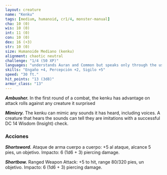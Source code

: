 ```yaml
---
layout: creature
name: "Kenku"
tags: [medium, humanoid, cr1/4, monster-manual]
cha: 10 (0)
wis: 10 (0)
int: 11 (0)
con: 10 (0)
dex: 16 (+3)
str: 10 (0)
size: Humanoide Mediano (kenku)
alignment: chaotic neutral
challenge: "1/4 (50 XP)"
languages: "understands Auran and Common but speaks only through the use of its Mimicry trait"
skills: "Engaño +4, Percepción +2, Sigilo +5"
speed: "30 ft."
hit_points: "13 (3d8)"
armor_class: "13"
---
```


***Ambusher.*** In the first round of a combat, the kenku has advantage on attack rolls against any creature it surprised

***Mimicry.*** The kenku can mimic any sounds it has heard, including voices. A creature that hears the sounds can tell they are imitations with a successful DC 14 Wisdom (Insight) check.

### Acciones

***Shortsword.*** Ataque de arma cuerpo a cuerpo: +5 al ataque, alcance 5 pies, un objetivo. Impacto: 6 (1d6 + 3) piercing damage.

***Shortbow.*** Ranged Weapon Attack: +5 to hit, range 80/320 pies, un objetivo. Impacto: 6 (1d6 + 3) piercing damage.